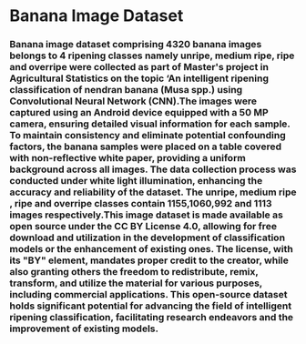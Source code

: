 # Banana Image Dataset
### Banana image dataset comprising 4320 banana images belongs to 4 ripening classes namely unripe, medium ripe, ripe and overripe were collected as part of Master's project in Agricultural Statistics on the topic ‘An intelligent ripening classification of nendran banana (Musa spp.) using Convolutional Neural Network (CNN).The images were captured using an Android device equipped with a 50 MP camera, ensuring detailed visual information for each sample. To maintain consistency and eliminate potential confounding factors, the banana samples were placed on a table covered with non-reflective white paper, providing a uniform background across all images. The data collection process was conducted under white light illumination, enhancing the accuracy and reliability of the dataset. The unripe, medium ripe , ripe and overripe classes contain 1155,1060,992 and 1113 images respectively.This image dataset is made available as open source under the CC BY License 4.0, allowing for free download and utilization in the development of classification models or the enhancement of existing ones. The license, with its "BY" element, mandates proper credit to the creator, while also granting others the freedom to redistribute, remix, transform, and utilize the material for various purposes, including commercial applications. This open-source dataset holds significant potential for advancing the field of intelligent ripening classification, facilitating research endeavors and the improvement of existing models.
